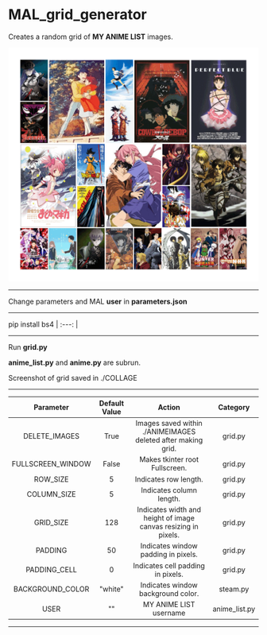 # MAL_grid_generator
Creates a random grid of __MY ANIME LIST__ images.

![alt text](example.gif)

----------------------------------------------------------------

Change parameters and MAL __user__ in __parameters.json__

----------------------------------------------------------------

pip install bs4
| :---:   | 

----------------------------------------------------------------

Run __grid.py__ 

__anime_list.py__ and __anime.py__ are subrun. 

Screenshot of grid saved in ./COLLAGE

----------------------------------------------------------------

Parameter		    						 |  Default Value | Action|Category
| :---:   | :---: | :---: | :---: |
DELETE_IMAGES |									True	|							Images saved within ./ANIMEIMAGES deleted after making grid.|	grid.py
FULLSCREEN_WINDOW  		|					False	|							Makes tkinter root Fullscreen.|	grid.py
ROW_SIZE				|								5			|							Indicates row length.|	grid.py
COLUMN_SIZE 			|							5			|							Indicates column length.|	grid.py
GRID_SIZE 	|					128			|						Indicates width and height of image canvas resizing in pixels.|grid.py	
PADDING								|					50			|							Indicates window padding in pixels.|	grid.py
PADDING_CELL	|				0			|							Indicates cell padding in pixels.|	grid.py
BACKGROUND_COLOR 					|	 	 "white"	|						Indicates window background color.|	steam.py
USER				|	 	 ""	|						MY ANIME LIST username|	anime_list.py

----------------------------------------------------------------
